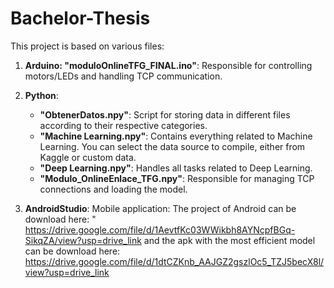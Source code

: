 # Bachelor-Thesis
This project is based on various files:

1) **Arduino: "moduloOnlineTFG_FINAL.ino"**: Responsible for controlling motors/LEDs and handling TCP communication.

2) **Python**:
   - **"ObtenerDatos.npy"**: Script for storing data in different files according to their respective categories.
   - **"Machine Learning.npy"**: Contains everything related to Machine Learning. You can select the data source to compile, either from Kaggle or custom data.
   - **"Deep Learning.npy"**: Handles all tasks related to Deep Learning.
   - **"Modulo_OnlineEnlace_TFG.npy"**: Responsible for managing TCP connections and loading the model.

3) **AndroidStudio**: Mobile application: The project of Android can be download here:
                " https://drive.google.com/file/d/1AevtfKc03WWikbh8AYNcpfBGq-SikqZA/view?usp=drive_link
                 and the apk with the most efficient model can be download here:
                 https://drive.google.com/file/d/1dtCZKnb_AAJGZ2gszlOc5_TZJ5becX8l/view?usp=drive_link
   
